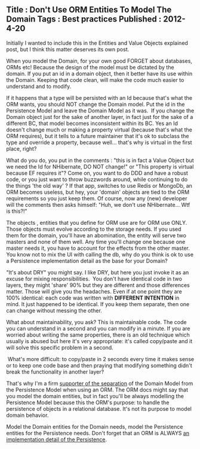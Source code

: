 Title : Don't Use ORM Entities To Model The Domain
Tags : Best practices
Published : 2012-4-20
---

Initially I wanted to include this in the Entities and Value Objects explained post, but I think this matter deserves its own post.

 When you model the Domain, for your own good FORGET about databases, ORMs etc! Because the design of the model must be dictated by the domain. If you put an id in a domain object, then it better have its use within the Domain. Keeping that code clean, will make the code much easier to understand and to modify.

 If it happens that a type will be persisted with an Id because that's what the ORM wants, you should NOT change the Domain model. Put the id in the Persistence Model and leave the Domain Model as it was.  If you change the Domain object just for the sake of another layer, in fact just for the sake of a different BC, that model becomes inconsistent within its BC. Yes an Id doesn't change much or making a property virtual (because that's what the ORM requires), but it tells to a future maintainer that it's ok to subclass the type and override a property, because well... that's why is virtual in the first place, right?

 What do you do, you put in the comments : "this is in fact a Value Object but we need the Id for NHibernate, DO NOT change!" or "This property is virtual because EF requires it"? Come on, you want to do DDD and have a robust code, or you just want to throw buzzwords around, while continuing to do the things 'the old way' ? If that app, switches to use Redis or MongoDb, an ORM becomes useless, but hey, your 'domain' objects are tied to the ORM requirements so you just keep them. Of course, now any (new) developer will the comments then asks himself: "Huh, we don't use NHibernate... Wtf is this?!"

 The objects , entities that you define for ORM use are for ORM use ONLY. Those objects must evolve according to the storage needs. If you used them for the domain, you'll have an abomination, the entity will serve two masters and none of them well. Any time you'll change one because one master needs it, you have to account for the effects from the other master. You know not to mix the UI with calling the db, why do you think is ok to use a Persistence implementation detail as the base for your Domain?

 "It's about DRY" you might say. I like DRY, but here you just invoke it as an excuse for mixing responsibilities.  You don't have identical code in two layers, they might 'share' 90% but they are different and those differences matter. Those will give you the headaches. Even if at one point they are 100% identical: each code was written with **DIFFERENT INTENTION** in mind. It just happened to be identical. If you keep them separate, then one can change without messing the other.

 What about maintainability, you ask? This is maintainable code. The code you can understand in a second and you can modify in a minute. If you are worried about writing the same properties, there is an old technique which usually is abused but here it's very appropriate: it's called copy/paste and it will solve this specific problem in a second.  
  
 What's more difficult: to copy/paste in 2 seconds every time it makes sense or to keep one code base and then praying that modifying something didn't break the functionality in another layer?

 That's why I'm a firm [supporter of the separation](http://www.sapiensworks.com/blog/post/2012/04/07/Just-Stop-It!-The-Domain-Model-Is-Not-The-Persistence-Model.aspx) of the Domain Model from the Persistence Model when using an ORM. The ORM docs might say that you model the domain entities, but in fact you'll be always modelling the Persistence Model because this the ORM's purpose: to handle the persistence of objects in a relational database. It's not its purpose to model domain behavior.

 Model the Domain entities for the Domain needs, model the Persistence entities for the Persistence needs. Don't forget that an ORM is ALWAYS [an implementation detail of the Persistence](http://www.sapiensworks.com/blog/post/2012/04/15/The-Repository-Pattern-Vs-ORM.aspx).